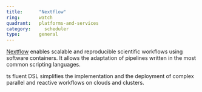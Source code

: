 ```yaml
---
title:      "Nextflow"
ring:       watch
quadrant:   platforms-and-services
category:	  scheduler
type:       general
---
```


[Nextflow](https://www.nextflow.io/) enables scalable and reproducible scientific workflows using software containers. It allows the adaptation of pipelines written in the most common scripting languages. 

ts fluent DSL simplifies the implementation and the deployment of complex parallel and reactive workflows on clouds and clusters. 